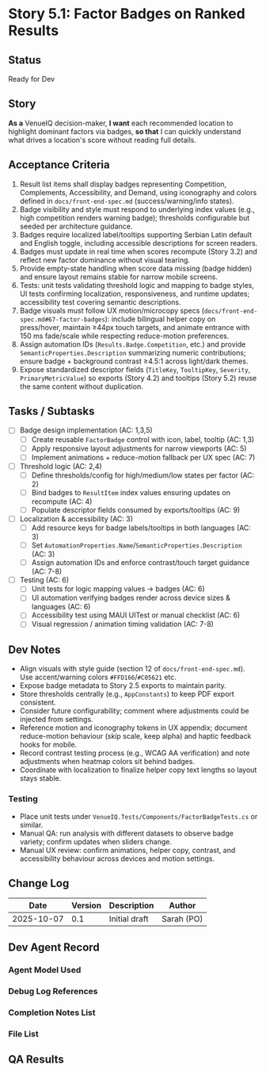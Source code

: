 # Story 5.1: Factor Badges on Ranked Results

## Status
Ready for Dev

## Story
**As a** VenueIQ decision-maker,
**I want** each recommended location to highlight dominant factors via badges,
**so that** I can quickly understand what drives a location's score without reading full details.

## Acceptance Criteria
1. Result list items shall display badges representing Competition, Complements, Accessibility, and Demand, using iconography and colors defined in `docs/front-end-spec.md` (success/warning/info states).
2. Badge visibility and style must respond to underlying index values (e.g., high competition renders warning badge); thresholds configurable but seeded per architecture guidance.
3. Badges require localized label/tooltips supporting Serbian Latin default and English toggle, including accessible descriptions for screen readers.
4. Badges must update in real time when scores recompute (Story 3.2) and reflect new factor dominance without visual tearing.
5. Provide empty-state handling when score data missing (badge hidden) and ensure layout remains stable for narrow mobile screens.
6. Tests: unit tests validating threshold logic and mapping to badge styles, UI tests confirming localization, responsiveness, and runtime updates; accessibility test covering semantic descriptions.
7. Badge visuals must follow UX motion/microcopy specs (`docs/front-end-spec.md#67-factor-badges`): include bilingual helper copy on press/hover, maintain ≥44px touch targets, and animate entrance with 150 ms fade/scale while respecting reduce-motion preferences.
8. Assign automation IDs (`Results.Badge.Competition`, etc.) and provide `SemanticProperties.Description` summarizing numeric contributions; ensure badge + background contrast ≥4.5:1 across light/dark themes.
9. Expose standardized descriptor fields (`TitleKey`, `TooltipKey`, `Severity`, `PrimaryMetricValue`) so exports (Story 4.2) and tooltips (Story 5.2) reuse the same content without duplication.

## Tasks / Subtasks
- [ ] Badge design implementation (AC: 1,3,5)
  - [ ] Create reusable `FactorBadge` control with icon, label, tooltip (AC: 1,3)
  - [ ] Apply responsive layout adjustments for narrow viewports (AC: 5)
  - [ ] Implement animations + reduce-motion fallback per UX spec (AC: 7)
- [ ] Threshold logic (AC: 2,4)
  - [ ] Define thresholds/config for high/medium/low states per factor (AC: 2)
  - [ ] Bind badges to `ResultItem` index values ensuring updates on recompute (AC: 4)
  - [ ] Populate descriptor fields consumed by exports/tooltips (AC: 9)
- [ ] Localization & accessibility (AC: 3)
  - [ ] Add resource keys for badge labels/tooltips in both languages (AC: 3)
  - [ ] Set `AutomationProperties.Name`/`SemanticProperties.Description` (AC: 3)
  - [ ] Assign automation IDs and enforce contrast/touch target guidance (AC: 7-8)
- [ ] Testing (AC: 6)
  - [ ] Unit tests for logic mapping values → badges (AC: 6)
  - [ ] UI automation verifying badges render across device sizes & languages (AC: 6)
  - [ ] Accessibility test using MAUI UITest or manual checklist (AC: 6)
  - [ ] Visual regression / animation timing validation (AC: 7-8)

## Dev Notes
- Align visuals with style guide (section 12 of `docs/front-end-spec.md`). Use accent/warning colors `#FFD166`/`#C05621` etc.
- Expose badge metadata to Story 2.5 exports to maintain parity.
- Store thresholds centrally (e.g., `AppConstants`) to keep PDF export consistent.
- Consider future configurability; comment where adjustments could be injected from settings.
- Reference motion and iconography tokens in UX appendix; document reduce-motion behaviour (skip scale, keep alpha) and haptic feedback hooks for mobile.
- Record contrast testing process (e.g., WCAG AA verification) and note adjustments when heatmap colors sit behind badges.
- Coordinate with localization to finalize helper copy text lengths so layout stays stable.

### Testing
- Place unit tests under `VenueIQ.Tests/Components/FactorBadgeTests.cs` or similar.
- Manual QA: run analysis with different datasets to observe badge variety; confirm updates when sliders change.
- Manual UX review: confirm animations, helper copy, contrast, and accessibility behaviour across devices and motion settings.

## Change Log
| Date | Version | Description | Author |
|---|---|---|---|
| 2025-10-07 | 0.1 | Initial draft | Sarah (PO) |

## Dev Agent Record

### Agent Model Used

### Debug Log References

### Completion Notes List

### File List

## QA Results
